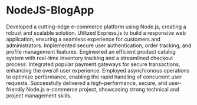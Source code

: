 ﻿# NodeJS-BlogApp

Developed a cutting-edge e-commerce platform using Node.js, creating a robust and scalable solution. Utilized Express.js to build a responsive web application, ensuring a seamless experience for customers and administrators. Implemented secure user authentication, order tracking, and profile management features. Engineered an efficient product catalog system with real-time inventory tracking and a streamlined checkout process. Integrated popular payment gateways for secure transactions, enhancing the overall user experience. Employed asynchronous operations to optimize performance, enabling the rapid handling of concurrent user requests. Successfully delivered a high-performance, secure, and user-friendly Node.js e-commerce project, showcasing strong technical and project management skills.
